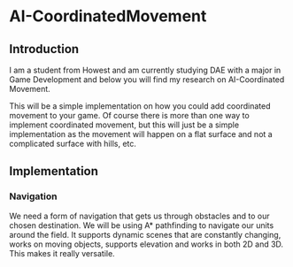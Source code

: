 # AI-CoordinatedMovement

## Introduction

I am a student from Howest and am currently studying DAE with a major in Game Development and below you will find my research on AI-Coordinated Movement. 

This will be a simple implementation on how you could add coordinated movement to your game. Of course there is more than one way to implement coordinated movement, but this will just be a simple implementation as the movement will happen on a flat surface and not a complicated surface with hills, etc.

## Implementation

### Navigation

We need a form of navigation that gets us through obstacles and to our chosen destination. We will be using A* pathfinding to navigate our units around the field. It supports dynamic scenes that are constantly changing, works on moving objects, supports elevation and works in both 2D and 3D. This makes it really versatile.
